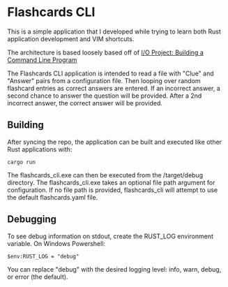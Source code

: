 # Flashcards CLI
This is a simple application that I developed while trying to learn both Rust application development and VIM shortcuts.

The architecture is based loosely based off of [I/O Project: Building a Command Line Program](https://doc.rust-lang.org/book/ch12-00-an-io-project.html)

The Flashcards CLI application is intended to read a file with "Clue" and "Answer" pairs from a configuration file. Then looping over random flashcard entries as correct answers are entered. If an incorrect answer, a second chance to answer the question will be provided. After a 2nd incorrect answer, the correct answer will be provided.


## Building
After syncing the repo, the application can be built and executed like other Rust applications with:
```
cargo run
```
The flashcards_cli.exe can then be executed from the /target/debug directory.
The flashcards_cli.exe takes an optional file path argument for configuration. If no file path is provided, flashcards_cli
will attempt to use the default flashcards.yaml file.

## Debugging
To see debug information on stdout, create the RUST_LOG environment variable. On Windows Powershell:
```
$env:RUST_LOG = "debug"
```
You can replace "debug" with the desired logging level: info, warn, debug, or error (the default).

